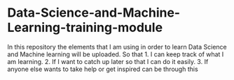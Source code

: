# Data-Science-and-Machine-Learning-training-module
In this repository the elements that I am using in order to learn Data Science and Machine learning will be uploaded. So that 1. I can keep track of what I am learning.  2. If I want to catch up later so that I can do it easily.  3. If anyone else wants to take help or get inspired can be through this

